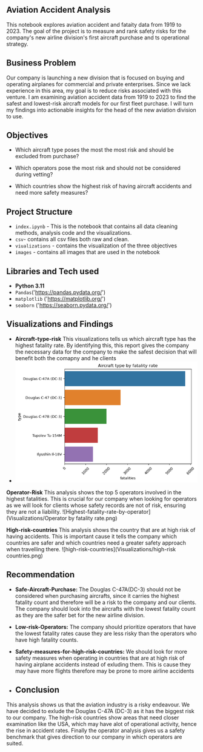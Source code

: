## Aviation Accident Analysis
This notebook explores aviation accident and fataity data from 1919 to 2023. The goal of the project is to measure and rank safety risks for the company's new airline division's first aircraft purchase and ts operational strategy.

## Business Problem
Our company is launching a new division that is focused on buying and operating airplanes for commercial and private enterprises. Since we lack experience in this area, my goal is to reduce risks associated with this venture. I am examining aviation accident data from 1919 to 2023 to find the safest and lowest-risk aircraft models for our first fleet purchase. I will turn my findings into actionable insights for the head of the new aviation division to use.

## Objectives
- Which aircraft type poses the most the most risk and should be excluded from purchase?

- Which operators pose the most risk and should not be considered during vetting?

- Which countries show the highest risk of having aircraft accidents and need more safety measures?

## Project Structure
- `index.ipynb` - This is the notebook that contains all data cleaning methods, analysis code and the visualizations.
- `csv`- contains all csv files both raw and clean.
- `viualizations` - contains the visualization of the three objectives
- `images` - contains all images that are used in the notebook

## Libraries and Tech used
- **Python 3.11**
- `Pandas`('https://pandas.pydata.org/')
- `matplotlib` ('https://matplotlib.org/')
- `seaborn` ('https://seaborn.pydata.org/')

## Visualizations and Findings
- **Aircraft-type-risk**
This visualizations tells us which aircraft type has the highest fatality rate. By identifying this, this report gives the company the necessary data for the company to make the safest decision that will benefit both the comapny and he clients
- ![Highest fatality by aircraft type](image.png)

**Operator-Risk**
This analysis shows the top 5 operators involved in the highest fatalities. This is crucial for our company when looking for operators as we will look for clients whose safety records are not of risk, ensuring they are not a liability.
![Highest-fatality-rate-by-operator](Visualizations/Operator by fatality rate.png)

**High-risk-countries**
This analysis shows the country that are at high risk of having accidents. This is important cause it tells the company which countries are safer and which countries need a greater safety approach when travelling there.
![high-risk-countries](Visualizations/high-risk countries.png)

## Recommendation
- **Safe-Aircraft-Purchase:**
The Douglas C-47A(DC-3) should not be considered when purchasing aircrafts, since it carries the highest fatality count and therefore will be a risk to the company and our clients. The company should look into the aircrafts with the lowest fatality count as they are the safer bet for the new airline division.

- **Low-risk-Operators:**
The company should prioritize operators that have the lowest fatality rates cause they are less risky than the operators who have high fatality counts.

- **Safety-measures-for-high-risk-countries:**
We should look for more safety measures when operating in countries that are at high risk of having airplane accidents instead of exluding them. This is cause they may have more flights therefore may be prone to more airline accidents

- ## Conclusion
This analysis shows us that the aviation industry is a risky endeavour. We have decided to exlude the Douglas C-47A (DC-3) as it has the biggest risk to our company. The high-risk countries show areas that need closer examination like the USA, which may have alot of operational activity, hence the rise in accident rates. Finally the operator analysis gives us a safety benchmark that gives direction to our company in which operators are suited.